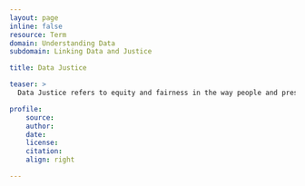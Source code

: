 ```yaml
---
layout: page
inline: false
resource: Term
domain: Understanding Data
subdomain: Linking Data and Justice

title: Data Justice

teaser: >
  Data Justice refers to equity and fairness in the way people and pressing social issues are disclosed, represented, and treated as a result of the collection, analysis, production, and presentation of data.

profile:
    source:
    author:
    date:
    license:
    citation:
    align: right

---
```

